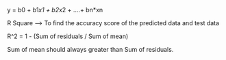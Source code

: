 y = b0 + b1*x1 + b2*x2 + ....+ bn*xn



R Square --> To find the accuracy score of the predicted data and test data

R^2 = 1 - (Sum of residuals / Sum of mean)

Sum of mean should always greater than Sum of residuals. 

